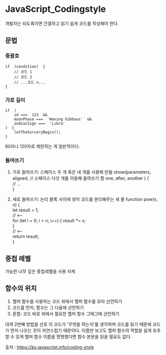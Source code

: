 # JavaScript_Codingstyle

개발자는 되도록이면 간결하고 읽기 쉽게 코드를 작성해야 한다.

## 문법
### 중괄호
    if  (condition)  {  
	    // 코드 1  
	    // 코드 2  
	    // ...코드 n...  
    }


### 가로 길이
    if  ( 
	    id ===  123  && 
	    moonPhase ===  'Waning Gibbous'  && 
	    zodiacSign ===  'Libra'  
    )  {  
	    letTheSorceryBegin();  
    }

80자나 120자로 제한하는 게 일반적이다.

### 들여쓰기
 1. 가로 들여쓰기: 스페이스 두 개 혹은 네 개를 사용해 만듦
     show(parameters, 
    	   aligned,  // 스페이스 다섯 개를 이용해 들여쓰기 함 
    	   one, 
    	   after, 
    	   another 
    )  {  
    	// ...  
       }
   
2. 세로 들여쓰기: 논리 블록 사이에 넣어 코드를 분리해주는 새 줄
    function  pow(x, n)  {  
        let result =  1;  
        // 			<--  
        for  (let i =  0; i < n; i++)  { 
    	    result *= x;  
    	}  
    	// 			<--  
    	return result;  
    }
	
	
## 중첩 레벨
가능한 너무 깊은 중첩레벨을 사용 자제

## 함수의 위치
1. 헬퍼 함수를 사용하는 코드 위에서 헬퍼 함수를 모아 선언하기
2. 코드를 먼저, 함수는 그 다음에 선언하기
3. 혼합: 코드 바로 위에서 필요한 헬퍼 함수 그때그때 선언하기

대게 2번째 방법을 선호
이 코드가 '무엇을 하는지’를 생각하며 코드를 읽기 때문에 코드가 먼저 나오는 것이 자연스럽기 때문이다. 
이름만 보고도 헬퍼 함수의 역할을 쉽게 유추할 수 있게 헬퍼 함수 이름을 명명했다면 함수 본문을 읽을 필요도 없다.


출처 : https://ko.javascript.info/coding-style
